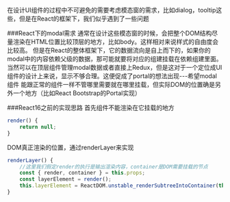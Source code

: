 在设计UI组件的过程中不可避免的需要考虑模态窗的需求，比如dialog，tooltip这些，但是在React的框架下，我们似乎遇到了一些问题

###React下的modal需求
通常在设计这些模态窗的时候，会把整个DOM结构尽量渲染在HTML位置比较顶层的地方，比如body。这样相对来说样式的自由度会比较高。
但是在React的整体框架下，它的数据流向是自上而下的，如果你的modal中的内容依赖父级的数据，那可能就要将对应的组建挂载在依赖组建里面。当然可以在顶层组件管理modal数据或者直接上Redux，但是这对于一个定位成UI组件的设计上来说，显示不够合理。这便促成了portal的想法出现---希望modal组件
能跟正常的组件一样不管哪里需要就在哪里挂载，但实际DOM的位置确是另外一个地方（比如React Bootstrap的Portal实现）

###React16之前的实现思路
首先组件不能渲染在它挂载的地方
```js
render() {
    return null;
}
```
DOM真正渲染的位置，通过renderLayer来实现
```js
renderLayer() {
    //这里我们假定render的执行是输出渲染内容，container是DOM需要挂载的节点
    const { render, container } = this.props;
    const layerElement = render();
    this.layerElement = ReactDOM.unstable_renderSubtreeIntoContainer(this, layerElement, container);
}
```

